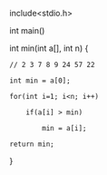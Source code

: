 include<stdio.h>

int main()

   int min(int a[], int n) {

	// 2 3 7 8 9 24 57 22

	int min = a[0];

	for(int i=1; i<n; i++)	
	
		if(a[i] > min)

			min = a[i];

	return min;
}
